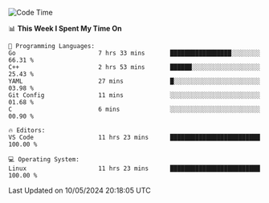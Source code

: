 
<!--START_SECTION:waka-->
![Code Time](http://img.shields.io/badge/Code%20Time-556%20hrs%2042%20mins-blue)

📊 **This Week I Spent My Time On** 

```text
💬 Programming Languages: 
Go                       7 hrs 33 mins       █████████████████░░░░░░░░   66.31 % 
C++                      2 hrs 53 mins       ██████░░░░░░░░░░░░░░░░░░░   25.43 % 
YAML                     27 mins             █░░░░░░░░░░░░░░░░░░░░░░░░   03.98 % 
Git Config               11 mins             ░░░░░░░░░░░░░░░░░░░░░░░░░   01.68 % 
C                        6 mins              ░░░░░░░░░░░░░░░░░░░░░░░░░   00.90 % 

🔥 Editors: 
VS Code                  11 hrs 23 mins      █████████████████████████   100.00 % 

💻 Operating System: 
Linux                    11 hrs 23 mins      █████████████████████████   100.00 % 
```


 Last Updated on 10/05/2024 20:18:05 UTC
<!--END_SECTION:waka-->
